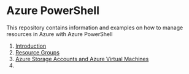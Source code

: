 # Azure PowerShell
This repository contains information and examples on how to manage resources in Azure with Azure PowerShell

1. [Introduction](introduction.md)
2. [Resource Groups](resource_groups.md)
3. [Azure Storage Accounts and Azure Virtual Machines](storage_and_vm.md)
4. 